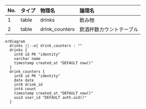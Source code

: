 | No.  | タイプ | 物理名         | 論理名                   |
| :--- | :----- | :------------- | :----------------------- |
| 1    | table  | drinks         | 飲み物                   |
| 2    | table  | drink_counters | 飲酒杯数カウントテーブル |


```mermaid
erDiagram
  drinks ||--o{ drink_counters : ""
  drinks {
    int8 id PK "identity"
    varchar name
    timestamp created_at "DEFAULT now()"
  }
  drink_counters {
    int8 id PK "identity"
    date date
    int8 drink_id
    int4 count
    timestamp created_at "DEFAULT now()"
    uuid user_id "DEFAULT auth.uid()"
  }
```
